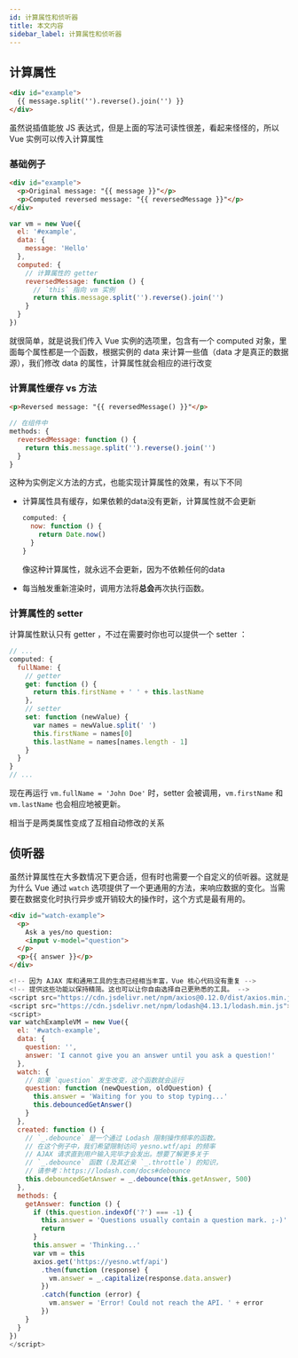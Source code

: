 ```yaml
---
id: 计算属性和侦听器
title: 本文内容
sidebar_label: 计算属性和侦听器
---
```




## 计算属性

```html
<div id="example">
  {{ message.split('').reverse().join('') }}
</div>
```

虽然说插值能放 JS 表达式，但是上面的写法可读性很差，看起来怪怪的，所以 Vue 实例可以传入计算属性

### 基础例子

```html
<div id="example">
  <p>Original message: "{{ message }}"</p>
  <p>Computed reversed message: "{{ reversedMessage }}"</p>
</div>
```

```javascript
var vm = new Vue({
  el: '#example',
  data: {
    message: 'Hello'
  },
  computed: {
    // 计算属性的 getter
    reversedMessage: function () {
      // `this` 指向 vm 实例
      return this.message.split('').reverse().join('')
    }
  }
})
```

就很简单，就是说我们传入 Vue 实例的选项里，包含有一个 computed 对象，里面每个属性都是一个函数，根据实例的 data 来计算一些值（data 才是真正的数据源），我们修改 data 的属性，计算属性就会相应的进行改变

### 计算属性缓存 vs 方法

```html
<p>Reversed message: "{{ reversedMessage() }}"</p>
```

```javascript
// 在组件中
methods: {
  reversedMessage: function () {
    return this.message.split('').reverse().join('')
  }
}
```

这种为实例定义方法的方式，也能实现计算属性的效果，有以下不同

- 计算属性具有缓存，如果依赖的data没有更新，计算属性就不会更新

  ```javascript
  computed: {
    now: function () {
      return Date.now()
    }
  }
  ```

  像这种计算属性，就永远不会更新，因为不依赖任何的data

- 每当触发重新渲染时，调用方法将**总会**再次执行函数。

### 计算属性的 setter

计算属性默认只有 getter ，不过在需要时你也可以提供一个 setter ：

```javascript
// ...
computed: {
  fullName: {
    // getter
    get: function () {
      return this.firstName + ' ' + this.lastName
    },
    // setter
    set: function (newValue) {
      var names = newValue.split(' ')
      this.firstName = names[0]
      this.lastName = names[names.length - 1]
    }
  }
}
// ...
```

现在再运行 `vm.fullName = 'John Doe'` 时，setter 会被调用，`vm.firstName` 和 `vm.lastName` 也会相应地被更新。

相当于是两类属性变成了互相自动修改的关系



## 侦听器

虽然计算属性在大多数情况下更合适，但有时也需要一个自定义的侦听器。这就是为什么 Vue 通过 `watch` 选项提供了一个更通用的方法，来响应数据的变化。当需要在数据变化时执行异步或开销较大的操作时，这个方式是最有用的。

```html
<div id="watch-example">
  <p>
    Ask a yes/no question:
    <input v-model="question">
  </p>
  <p>{{ answer }}</p>
</div>
```

```javascript
<!-- 因为 AJAX 库和通用工具的生态已经相当丰富，Vue 核心代码没有重复 -->
<!-- 提供这些功能以保持精简。这也可以让你自由选择自己更熟悉的工具。 -->
<script src="https://cdn.jsdelivr.net/npm/axios@0.12.0/dist/axios.min.js"></script>
<script src="https://cdn.jsdelivr.net/npm/lodash@4.13.1/lodash.min.js"></script>
<script>
var watchExampleVM = new Vue({
  el: '#watch-example',
  data: {
    question: '',
    answer: 'I cannot give you an answer until you ask a question!'
  },
  watch: {
    // 如果 `question` 发生改变，这个函数就会运行
    question: function (newQuestion, oldQuestion) {
      this.answer = 'Waiting for you to stop typing...'
      this.debouncedGetAnswer()
    }
  },
  created: function () {
    // `_.debounce` 是一个通过 Lodash 限制操作频率的函数。
    // 在这个例子中，我们希望限制访问 yesno.wtf/api 的频率
    // AJAX 请求直到用户输入完毕才会发出。想要了解更多关于
    // `_.debounce` 函数 (及其近亲 `_.throttle`) 的知识，
    // 请参考：https://lodash.com/docs#debounce
    this.debouncedGetAnswer = _.debounce(this.getAnswer, 500)
  },
  methods: {
    getAnswer: function () {
      if (this.question.indexOf('?') === -1) {
        this.answer = 'Questions usually contain a question mark. ;-)'
        return
      }
      this.answer = 'Thinking...'
      var vm = this
      axios.get('https://yesno.wtf/api')
        .then(function (response) {
          vm.answer = _.capitalize(response.data.answer)
        })
        .catch(function (error) {
          vm.answer = 'Error! Could not reach the API. ' + error
        })
    }
  }
})
</script>
```

